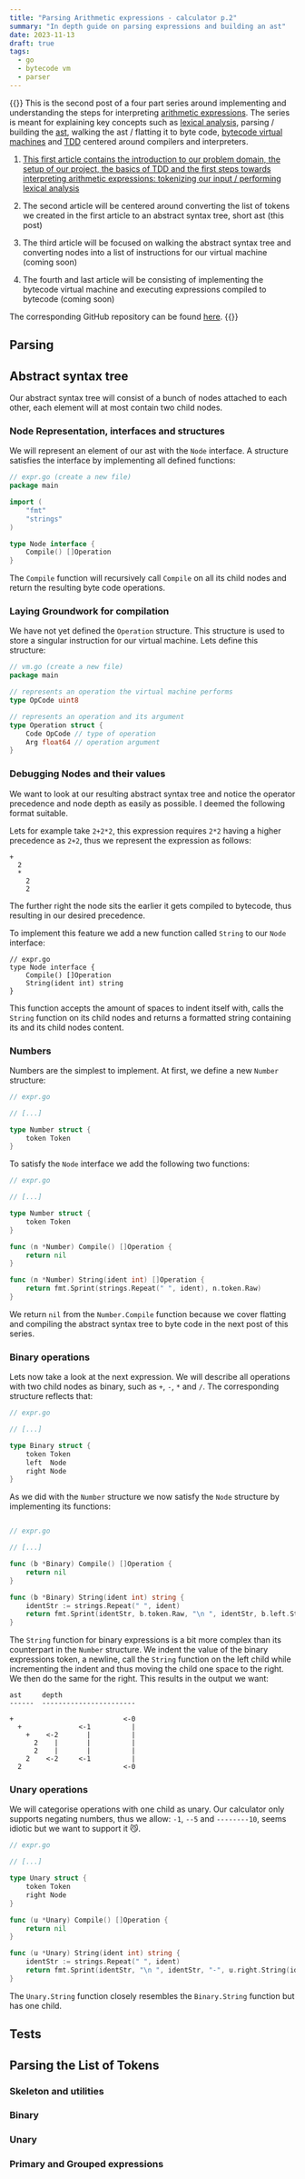```yaml
---
title: "Parsing Arithmetic expressions - calculator p.2"
summary: "In depth guide on parsing expressions and building an ast"
date: 2023-11-13
draft: true
tags:
  - go
  - bytecode vm
  - parser
---
```


{{<callout type="Tip">}}
This is the second post of a four part series around implementing and
understanding the steps for interpreting [arithmetic
expressions](https://en.wikipedia.org/wiki/Arithmetic). The series is meant for
explaining key concepts such as [lexical
analysis](https://en.wikipedia.org/wiki/Lexical_analysis), parsing / building
the [ast](https://en.wikipedia.org/wiki/Abstract_syntax_tree), walking the ast
/ flatting it to byte code, [bytecode virtual
machines](https://en.wikipedia.org/wiki/Bytecode) and
[TDD](https://en.wikipedia.org/wiki/Test-driven_development) centered around
compilers and interpreters.

1. [This first article contains the introduction to our problem domain, the
   setup of our project, the basics of TDD and the first steps towards
   interpreting arithmetic expressions: tokenizing our input / performing
   lexical analysis](/calculator-lexer)

2. The second article will be centered around converting the list of tokens we
   created in the first article to an abstract syntax tree, short ast (this post)

3. The third article will be focused on walking the abstract syntax tree and
   converting nodes into a list of instructions for our virtual machine (coming soon)

4. The fourth and last article will be consisting of implementing the bytecode
   virtual machine and executing expressions compiled to bytecode (coming soon)

The corresponding GitHub repository can be found
[here](https://github.com/xNaCly/calculator).
{{</callout>}}

<!-- TODO: introduction -->
<!-- TODO: explain parsing -->
<!-- TODO: showcase grammar -->

## Parsing

## Abstract syntax tree

Our abstract syntax tree will consist of a bunch of nodes attached to each
other, each element will at most contain two child nodes.

### Node Representation, interfaces and structures

We will represent an element of our ast with the `Node` interface. A structure
satisfies the interface by implementing all defined functions:

```go
// expr.go (create a new file)
package main

import (
    "fmt"
    "strings"
)

type Node interface {
    Compile() []Operation
}
```

The `Compile` function will recursively call `Compile` on all its child nodes
and return the resulting byte code operations.

### Laying Groundwork for compilation

We have not yet defined the `Operation` structure. This structure is used to
store a singular instruction for our virtual machine. Lets define this structure:

```go
// vm.go (create a new file)
package main

// represents an operation the virtual machine performs
type OpCode uint8

// represents an operation and its argument
type Operation struct {
    Code OpCode // type of operation
    Arg float64 // operation argument
}
```

### Debugging Nodes and their values

We want to look at our resulting abstract syntax tree and notice the operator
precedence and node depth as easily as possible. I deemed the following format
suitable.

Lets for example take `2+2*2`, this expression requires `2*2` having
a higher precedence as `2+2`, thus we represent the expression as follows:

```text
+
  2
  *
    2
    2
```

The further right the node sits the earlier it gets compiled to bytecode, thus
resulting in our desired precedence.

To implement this feature we add a new function called `String` to our `Node` interface:

```go{hl_lines=["4"]}
// expr.go
type Node interface {
    Compile() []Operation
    String(ident int) string
}
```

This function accepts the amount of spaces to indent itself with, calls the
`String` function on its child nodes and returns a formatted string containing
its and its child nodes content.

### Numbers

Numbers are the simplest to implement. At first, we define a new `Number`
structure:

```go
// expr.go

// [...]

type Number struct {
    token Token
}
```

To satisfy the `Node` interface we add the following two functions:

```go
// expr.go

// [...]

type Number struct {
    token Token
}

func (n *Number) Compile() []Operation {
    return nil
}

func (n *Number) String(ident int) []Operation {
    return fmt.Sprint(strings.Repeat(" ", ident), n.token.Raw)
}
```

We return `nil` from the `Number.Compile` function because we cover flatting
and compiling the abstract syntax tree to byte code in the next post of this
series.

### Binary operations

Lets now take a look at the next expression. We will describe all operations
with two child nodes as binary, such as `+`, `-`, `*` and `/`. The
corresponding structure reflects that:

```go
// expr.go

// [...]

type Binary struct {
	token Token
	left  Node
	right Node
}
```

As we did with the `Number` structure we now satisfy the `Node` structure by implementing its functions:

```go

// expr.go

// [...]

func (b *Binary) Compile() []Operation {
	return nil
}

func (b *Binary) String(ident int) string {
	identStr := strings.Repeat(" ", ident)
	return fmt.Sprint(identStr, b.token.Raw, "\n ", identStr, b.left.String(ident+1), "\n ", identStr, b.right.String(ident+1))
}
```

The `String` function for binary expressions is a bit more complex than its
counterpart in the `Number` structure. We indent the value of the binary
expressions token, a newline, call the `String` function on the left child
while incrementing the indent and thus moving the child one space to the right.
We then do the same for the right. This results in the output we want:

```text
ast     depth
------  -----------------------

+                           <-0
  +              <-1          |
    +    <-2       |          |
      2    |       |          |
      2    |       |          |
    2    <-2     <-1          |
  2                         <-0
```

### Unary operations

We will categorise operations with one child as unary. Our calculator only
supports negating numbers, thus we allow: `-1`, `--5` and `--------10`, seems
idiotic but we want to support it 😼.

```go
// expr.go

// [...]

type Unary struct {
	token Token
	right Node
}

func (u *Unary) Compile() []Operation {
    return nil
}

func (u *Unary) String(ident int) string {
	identStr := strings.Repeat(" ", ident)
	return fmt.Sprint(identStr, "\n ", identStr, "-", u.right.String(ident+1))
}
```

The `Unary.String` function closely resembles the `Binary.String` function but
has one child.

## Tests

## Parsing the List of Tokens

### Skeleton and utilities

### Binary

### Unary

### Primary and Grouped expressions
